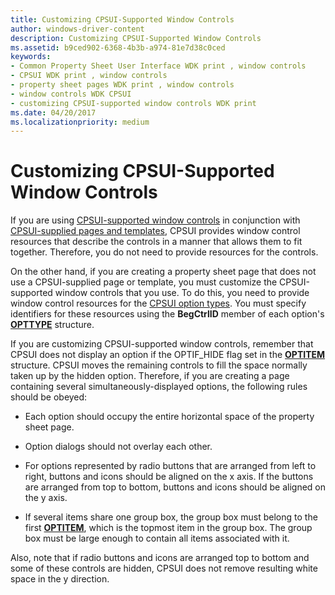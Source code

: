 ```yaml
---
title: Customizing CPSUI-Supported Window Controls
author: windows-driver-content
description: Customizing CPSUI-Supported Window Controls
ms.assetid: b9ced902-6368-4b3b-a974-81e7d38c0ced
keywords:
- Common Property Sheet User Interface WDK print , window controls
- CPSUI WDK print , window controls
- property sheet pages WDK print , window controls
- window controls WDK CPSUI
- customizing CPSUI-supported window controls WDK print
ms.date: 04/20/2017
ms.localizationpriority: medium
---
```


# Customizing CPSUI-Supported Window Controls





If you are using [CPSUI-supported window controls](cpsui-supported-window-controls.md) in conjunction with [CPSUI-supplied pages and templates](cpsui-supplied-pages-and-templates.md), CPSUI provides window control resources that describe the controls in a manner that allows them to fit together. Therefore, you do not need to provide resources for the controls.

On the other hand, if you are creating a property sheet page that does not use a CPSUI-supplied page or template, you must customize the CPSUI-supported window controls that you use. To do this, you need to provide window control resources for the [CPSUI option types](https://msdn.microsoft.com/library/windows/hardware/ff547142). You must specify identifiers for these resources using the **BegCtrlID** member of each option's [**OPTTYPE**](https://msdn.microsoft.com/library/windows/hardware/ff559670) structure.

If you are customizing CPSUI-supported window controls, remember that CPSUI does not display an option if the OPTIF\_HIDE flag set in the [**OPTITEM**](https://msdn.microsoft.com/library/windows/hardware/ff559656) structure. CPSUI moves the remaining controls to fill the space normally taken up by the hidden option. Therefore, if you are creating a page containing several simultaneously-displayed options, the following rules should be obeyed:

-   Each option should occupy the entire horizontal space of the property sheet page.

-   Option dialogs should not overlay each other.

-   For options represented by radio buttons that are arranged from left to right, buttons and icons should be aligned on the x axis. If the buttons are arranged from top to bottom, buttons and icons should be aligned on the y axis.

-   If several items share one group box, the group box must belong to the first [**OPTITEM**](https://msdn.microsoft.com/library/windows/hardware/ff559656), which is the topmost item in the group box. The group box must be large enough to contain all items associated with it.

Also, note that if radio buttons and icons are arranged top to bottom and some of these controls are hidden, CPSUI does not remove resulting white space in the y direction.

 

 




